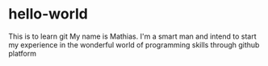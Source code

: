 # hello-world
This is to learn git
My name is Mathias.
I'm a smart man and intend to start my experience in the wonderful world of programming skills through github platform
